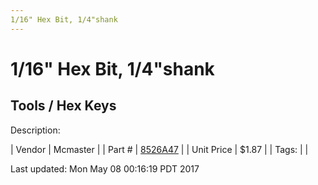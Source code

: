 ```yaml
---
1/16" Hex Bit, 1/4"shank
---
```

# 1/16" Hex Bit, 1/4"shank
## Tools / Hex Keys
Description: 	 

| Vendor | Mcmaster | 
| Part # | [8526A47](https://www.mcmaster.com/#8526A47) | 
| Unit Price | $1.87 | 
| Tags: |  | 

Last updated: Mon May 08 00:16:19 PDT 2017